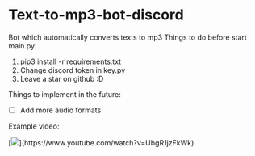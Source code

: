 # Text-to-mp3-bot-discord
Bot which automatically converts texts to mp3
Things to do before start main.py:
1) pip3 install -r requirements.txt
2) Change discord token in key.py
3) Leave a star on github :D

Things to implement in the future:
- [ ] Add more audio formats

Example video:



[![](https://img.youtube.com/vi/foHMV908I1E/0.jpg](https://i9.ytimg.com/vi/UbgR1jzFkWk/mqdefault.jpg?sqp=CJSdiq4G-oaymwEmCMACELQB8quKqQMa8AEB-AH-CYAC0AWKAgwIABABGF0gWyhlMA8=&rs=AOn4CLCuHILzlD4HrUQDkDSXSmTpia55FQ)https://i9.ytimg.com/vi/UbgR1jzFkWk/mqdefault.jpg?sqp=CJSdiq4G-oaymwEmCMACELQB8quKqQMa8AEB-AH-CYAC0AWKAgwIABABGF0gWyhlMA8=&rs=AOn4CLCuHILzlD4HrUQDkDSXSmTpia55FQ)](https://www.youtube.com/watch?v=UbgR1jzFkWk)

